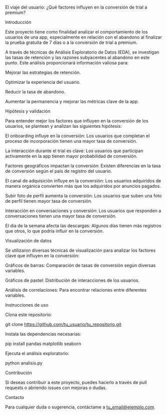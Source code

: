 El viaje del usuario: ¿Qué factores influyen en la conversión de trial a premium?

Introducción

Este proyecto tiene como finalidad analizar el comportamiento de los usuarios de una app, especialmente en relación con el abandono al finalizar la prueba gratuita de 7 días o a la conversión de trial a premium.

A través de técnicas de Análisis Exploratorio de Datos (EDA), se investigan las tasas de retención y las razones subyacentes al abandono en este punto. Este análisis proporcionará información valiosa para:

Mejorar las estrategias de retención.

Optimizar la experiencia del usuario.

Reducir la tasa de abandono.

Aumentar la permanencia y mejorar las métricas clave de la app.

Hipótesis y validación

Para entender mejor los factores que influyen en la conversión de los usuarios, se plantean y analizan las siguientes hipótesis:

El onboarding influye en la conversión: Los usuarios que completan el proceso de incorporación tienen una mayor tasa de conversión.

La interacción durante el trial es clave: Los usuarios que participan activamente en la app tienen mayor probabilidad de conversión.

Factores geográficos impactan la conversión: Existen diferencias en la tasa de conversión según el país de registro del usuario.

El canal de adquisición influye en la conversión: Los usuarios adquiridos de manera orgánica convierten más que los adquiridos por anuncios pagados.

Subir foto de perfil aumenta la conversión: Los usuarios que suben una foto de perfil tienen mayor tasa de conversión.

Interacción en conversaciones y conversión: Los usuarios que responden a conversaciones tienen una mayor tasa de conversión.

El día de la semana afecta las descargas: Algunos días tienen más registros que otros, lo que podría influir en la conversión.

Visualización de datos

Se utilizaron diversas técnicas de visualización para analizar los factores clave que influyen en la conversión:

Gráficos de barras: Comparación de tasas de conversión según diversas variables.

Gráficos de pastel: Distribución de interacciones de los usuarios.

Análisis de correlaciones: Para encontrar relaciones entre diferentes variables.

Instrucciones de uso

Clona este repositorio:

git clone https://github.com/tu_usuario/tu_repositorio.git

Instala las dependencias necesarias:

pip install pandas matplotlib seaborn

Ejecuta el análisis exploratorio:

python analisis.py

Contribución

Si deseas contribuir a este proyecto, puedes hacerlo a través de pull requests o abriendo issues con mejoras o dudas.

Contacto

Para cualquier duda o sugerencia, contáctame a tu_email@ejemplo.com.

